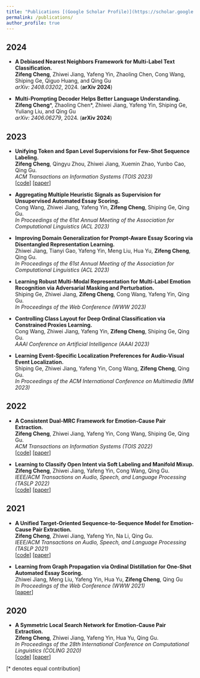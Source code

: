 ```yaml
---
title: "Publications [(Google Scholar Profile)](https://scholar.google.com.hk/citations?user=msx09eYAAAAJ&hl=zh-CN)"
permalink: /publications/
author_profile: true
---
```


## 2024
<!--
* **Sentence embedding.** <br>
  Yuchen Fu\*, **Zifeng Cheng**\*, Zhiwei Jiang, Yafeng Yin, and Qing Gu<br>
  <i>arXiv: 2408.XXX</i>, 2024. (<b>arXiv 2024</b>)-->
  
* **A Debiased Nearest Neighbors Framework for Multi-Label Text Classification.** <br>
  **Zifeng Cheng**, Zhiwei Jiang, Yafeng Yin, Zhaoling Chen, Cong Wang, Shiping Ge, Qiguo Huang, and Qing Gu<br>
  <i>arXiv: 2408.03202</i>, 2024. (<b>arXiv 2024</b>)

* **Multi-Prompting Decoder Helps Better Language Understanding.** <br>
 **Zifeng Cheng**\*, Zhaoling Chen\*, Zhiwei Jiang, Yafeng Yin, Shiping Ge, Yuliang Liu, and Qing Gu<br>
  <i>arXiv: 2406.06279</i>, 2024. (<b>arXiv 2024</b>)

<!-- 
* **Multi-Prompting Decoder Helps Better Language Understanding.** <br>
  **Zifeng Cheng**\*, Zhaoling Chen\*, Zhiwei Jiang, Yafeng Yin, Shiping Ge, Yuliang Liu, and Qing Gu<br>
  <i>In Proceedings of the 2024 Conference on Empirical Methods in Natural Language Processing - Findings (Findings of EMNLP 2024)</i><br>-->

## 2023
* **Unifying Token and Span Level Supervisions for Few-Shot Sequence Labeling.** <br>
  **Zifeng Cheng**, Qingyu Zhou, Zhiwei Jiang, Xuemin Zhao, Yunbo Cao, Qing Gu. <br>
  <i>ACM Transactions on Information Systems (TOIS 2023)</i><br>
  [[code](https://github.com/zifengcheng/CDAP)] [[paper](https://dl.acm.org/doi/pdf/10.1145/3610403)] 
  
* **Aggregating Multiple Heuristic Signals as Supervision for Unsupervised Automated Essay Scoring.** <br> 
  Cong Wang, Zhiwei Jiang, Yafeng Yin, **Zifeng Cheng**, Shiping Ge, Qing Gu. <br>
  <i>In Proceedings of the 61st Annual Meeting of the Association for Computational Linguistics (ACL 2023)</i><br>
  
* **Improving Domain Generalization for Prompt-Aware Essay Scoring via Disentangled Representation Learning.** <br> 
  Zhiwei Jiang, Tianyi Gao, Yafeng Yin, Meng Liu, Hua Yu, **Zifeng Cheng**, Qing Gu. <br>
  <i>In Proceedings of the 61st Annual Meeting of the Association for Computational Linguistics (ACL 2023)</i><br>
 
* **Learning Robust Multi-Modal Representation for Multi-Label Emotion Recognition via Adversarial Masking and Perturbation.** <br> 
  Shiping Ge, Zhiwei Jiang, **Zifeng Cheng**, Cong Wang, Yafeng Yin, Qing Gu. <br>
  <i>In Proceedings of the Web Conference (WWW 2023)</i><br>
  
* **Controlling Class Layout for Deep Ordinal Classification via Constrained Proxies Learning.** <br> 
  Cong Wang, Zhiwei Jiang, Yafeng Yin, **Zifeng Cheng**, Shiping Ge, Qing Gu. <br>
  <i>AAAI Conference on Artificial Intelligence (AAAI 2023)</i><br>

* **Learning Event-Specific Localization Preferences for Audio-Visual Event Localization.** <br> 
  Shiping Ge, Zhiwei Jiang, Yafeng Yin, Cong Wang, **Zifeng Cheng**, Qing Gu. <br>
  <i>In Proceedings of the ACM International Conference on Multimedia (MM 2023)</i><br>

## 2022
* **A Consistent Dual-MRC Framework for Emotion-Cause Pair Extraction.** <br> 
  **Zifeng Cheng**, Zhiwei Jiang, Yafeng Yin, Cong Wang, Shiping Ge, Qing Gu. <br>
  <i>ACM Transactions on Information Systems (TOIS 2022)</i><br>
  [[code](https://github.com/zifengcheng/CD-MRC)] [[paper](https://dl.acm.org/doi/pdf/10.1145/3558548)] 
    
* **Learning to Classify Open Intent via Soft Labeling and Manifold Mixup.** <br> 
  **Zifeng Cheng**, Zhiwei Jiang, Yafeng Yin, Cong Wang, Qing Gu. <br>
  <i>IEEE/ACM Transactions on Audio, Speech, and Language Processing (TASLP 2022)</i><br>
  [[code](https://github.com/zifengcheng/SMLL)] [[paper](https://ieeexplore.ieee.org/document/9693239)] 
  
## 2021
* **A Unified Target-Oriented Sequence-to-Sequence Model for Emotion-Cause Pair Extraction.** <br> 
  **Zifeng Cheng**, Zhiwei Jiang, Yafeng Yin, Na Li, Qing Gu. <br>
  <i>IEEE/ACM Transactions on Audio, Speech, and Language Processing (TASLP 2021)</i><br>
  [[code](https://github.com/zifengcheng/UTOS)] [[paper](https://ieeexplore.ieee.org/document/9511845)] 
  
* **Learning from Graph Propagation via Ordinal Distillation for One-Shot Automated Essay Scoring.** <br> 
  Zhiwei Jiang, Meng Liu, Yafeng Yin, Hua Yu, **Zifeng Cheng**, Qing Gu <br>
  <i>In Proceedings of the Web Conference (WWW 2021)</i><br>
  [[paper](https://dl.acm.org/doi/10.1145/3442381.3450017)] 



## 2020  
* **A Symmetric Local Search Network for Emotion-Cause Pair Extraction.** <br> 
  **Zifeng Cheng**, Zhiwei Jiang, Yafeng Yin, Hua Yu, Qing Gu. <br>
  <i>In Proceedings of the 28th International Conference on Computational Linguistics (COLING 2020)</i><br>
  [[code](https://github.com/bigorange-Petrichor/SLSN)] [[paper](https://www.aclweb.org/anthology/2020.coling-main.12/)] 








[\* denotes equal contribution]
